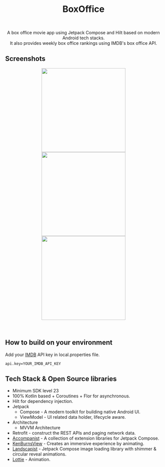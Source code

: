 <h1 align="center">BoxOffice</h1></br>

<p align="center">  
A box office movie app using Jetpack Compose and Hilt based on modern Android tech stacks. <br> 
It also provides weekly box office rankings using IMDB's box office API.
</p>

## Screenshots

<p align="center">
  <img src="preview/img0.gif" width="270"/>
  <img src="preview/img1.gif" width="270"/>
  <img src="preview/img2.gif" width="270"/>
</p>

<br/>

## How to build on your environment

Add your [IMDB](https://imdb-api.com/) API key in local.properties file.

```properties
api.key=YOUR_IMDB_API_KEY
```

## Tech Stack & Open Source libraries

- Minimum SDK level 23
- 100% Kotlin based + Coroutines + Flor for asynchronous.
- Hilt for dependency injection.
- Jetpack
  - Compose - A modern toolkit for building native Android UI.
  - ViewModel - UI related data holder, lifecycle aware.
- Architecture
  - MVVM Architecture
- Retrofit - construct the REST APIs and paging network data.
- [Accompanist](https://github.com/google/accompanist) - A collection of extension libraries for Jetpack Compose.
- [KenBurnsView](https://github.com/flavioarfaria/KenBurnsView) - Creates an immersive experience by animating.
- [Landscapist](https://github.com/skydoves/landscapist) - Jetpack Compose image loading library with shimmer & circular reveal animations.
- [Lottie](https://airbnb.io/lottie/#/) - Animation.
